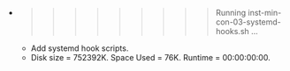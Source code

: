 * >>>>>>>>> Running inst-min-con-03-systemd-hooks.sh ...
  * Add systemd hook scripts.
  * Disk size = 752392K. Space Used = 76K. Runtime = 00:00:00:00.
